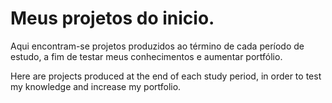 # Meus projetos do inicio.

Aqui encontram-se projetos produzidos ao término de cada período de estudo, a fim de testar meus conhecimentos e aumentar portfólio.

Here are projects produced at the end of each study period, in order to test my knowledge and increase my portfolio.
